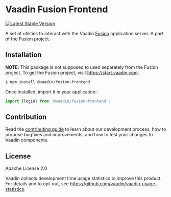 # Vaadin Fusion Frontend

[![Latest Stable Version](https://img.shields.io/npm/v/@vaadin/fusion-frontend.svg)](https://www.npmjs.com/package/@vaadin/fusion-frontend)

A set of utilities to interact with the Vaadin [Fusion](https://vaadin.com/docs/latest/fusion/overview) application server.
A part of the Fusion project.

## Installation

**NOTE**: This package is not supposed to used separately from the Fusion project.
To get the Fusion project, visit https://start.vaadin.com.

```bash
$ npm install @vaadin/fusion-frontend
```

Once installed, import it in your application:

```js
import {login} from '@vaadin/fusion-frontend';
```

## Contribution

Read the [contributing guide](https://vaadin.com/docs/latest/contributing-docs/overview) to learn about our development process, how to propose bugfixes and improvements, and how to test your changes to Vaadin components.

## License

Apache License 2.0

Vaadin collects development time usage statistics to improve this product.
For details and to opt-out, see https://github.com/vaadin/vaadin-usage-statistics.
